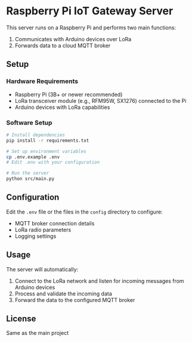 # Raspberry Pi IoT Gateway Server

This server runs on a Raspberry Pi and performs two main functions:
1. Communicates with Arduino devices over LoRa
2. Forwards data to a cloud MQTT broker

## Setup

### Hardware Requirements
- Raspberry Pi (3B+ or newer recommended)
- LoRa transceiver module (e.g., RFM95W, SX1276) connected to the Pi
- Arduino devices with LoRa capabilities

### Software Setup

```bash
# Install dependencies
pip install -r requirements.txt

# Set up environment variables
cp .env.example .env
# Edit .env with your configuration

# Run the server
python src/main.py
```

## Configuration

Edit the `.env` file or the files in the `config` directory to configure:
- MQTT broker connection details
- LoRa radio parameters
- Logging settings

## Usage

The server will automatically:
1. Connect to the LoRa network and listen for incoming messages from Arduino devices
2. Process and validate the incoming data
3. Forward the data to the configured MQTT broker

## License

Same as the main project
